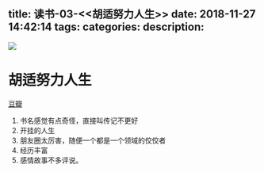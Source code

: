 title: 读书-03-<<胡适努力人生>>
date: 2018-11-27 14:42:14
tags:
categories:
description:
---


![](https://img1.doubanio.com/view/subject/l/public/s28393199.jpg)

# 胡适努力人生 
[豆瓣](https://book.douban.com/subject/26718111/)

1. 书名感觉有点奇怪，直接叫传记不更好
2. 开挂的人生
3. 朋友圈太厉害，随便一个都是一个领域的佼佼者
4. 经历丰富
5. 感情故事不多评说。


